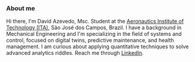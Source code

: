 ### About me

Hi there, I'm David Azevedo, Msc. Student at the [Aeronautics Institute of Technology (ITA)](https://en.wikipedia.org/wiki/Instituto_Tecnol%C3%B3gico_de_Aeron%C3%A1utica), São José dos Campos, Brazil. I have a background in Mechanical Engineering and I'm specializing in the field of systems and control, focused on digital twins, predictive maintenance, and health management. I am curious about applying quantitative techniques to solve advanced analytics riddles.
Reach me through [LinkedIn](https://www.linkedin.com/in/azevedo-david/).
